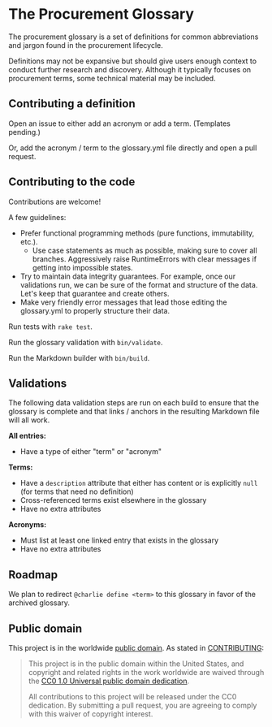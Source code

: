 # The Procurement Glossary

The procurement glossary is a set of definitions for common abbreviations and jargon found in the procurement lifecycle.

Definitions may not be expansive but should give users enough context to conduct further research and discovery. Although it typically focuses on procurement terms, some technical material may be included.

## Contributing a definition

Open an issue to either add an acronym or add a term. (Templates pending.)

Or, add the acronym / term to the glossary.yml file directly and open a pull request.

## Contributing to the code

Contributions are welcome!

A few guidelines:

- Prefer functional programming methods (pure functions, immutability, etc.).
  - Use case statements as much as possible, making sure to cover all branches. Aggressively raise RuntimeErrors with clear messages if getting into impossible states.
- Try to maintain data integrity guarantees. For example, once our validations run, we can be sure of the format and structure of the data. Let's keep that guarantee and create others.
- Make very friendly error messages that lead those editing the glossary.yml to properly structure their data.

Run tests with `rake test`.

Run the glossary validation with `bin/validate`.

Run the Markdown builder with `bin/build`.

## Validations

The following data validation steps are run on each build to ensure that the glossary is complete and that links / anchors in the resulting Markdown file will all work.

**All entries:**

- Have a type of either "term" or "acronym"

**Terms:**

- Have a `description` attribute that either has content or is explicitly `null` (for terms that need no definition)
- Cross-referenced terms exist elsewhere in the glossary
- Have no extra attributes

**Acronyms:**

- Must list at least one linked entry that exists in the glossary
- Have no extra attributes

## Roadmap

We plan to redirect `@charlie define <term>` to this glossary in favor of the archived glossary.

## Public domain

This project is in the worldwide [public domain](LICENSE.md). As stated in [CONTRIBUTING](CONTRIBUTING.md):

> This project is in the public domain within the United States, and copyright and related rights in the work worldwide are waived through the [CC0 1.0 Universal public domain dedication](https://creativecommons.org/publicdomain/zero/1.0/).
>
> All contributions to this project will be released under the CC0 dedication. By submitting a pull request, you are agreeing to comply with this waiver of copyright interest.
